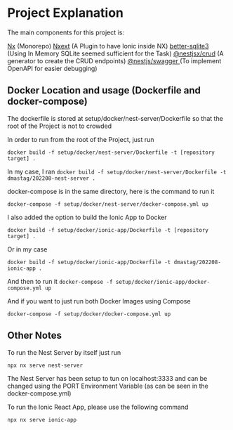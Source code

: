 # Project Explanation

The main components for this project is:


[Nx](https://nx.dev) (Monorepo)
[Nxext](https://nxext.dev/) (A Plugin to have Ionic inside NX)
[better-sqlite3](https://github.com/WiseLibs/better-sqlite3) (Using In Memory SQLite seemed sufficient for the Task)
[@nestjsx/crud](https://github.com/nestjsx/crud) (A generator to create the CRUD endpoints)
[@nestjs/swagger ](https://github.com/nestjs/swagger) (To implement OpenAPI for easier debugging)




## Docker Location and usage (Dockerfile and docker-compose)

The dockerfile is stored at setup/docker/nest-server/Dockerfile so that the root of the Project is not to crowded

In order to run from the root of the Project, just run 

`docker build -f setup/docker/nest-server/Dockerfile -t [repository target] .`

In my case, I ran
`docker build -f setup/docker/nest-server/Dockerfile -t dmastag/202208-nest-server .`


docker-compose is in the same directory, here is the command to run it


`docker-compose -f setup/docker/nest-server/docker-compose.yml up`


I also added the option to build the Ionic App to Docker

`docker build -f setup/docker/ionic-app/Dockerfile -t [repository target] .`

Or in my case

`docker build -f setup/docker/ionic-app/Dockerfile -t dmastag/202208-ionic-app .`

And then to run it
`docker-compose -f setup/docker/ionic-app/docker-compose.yml up`



And if you want to just run both Docker Images using Compose

`docker-compose -f setup/docker/docker-compose.yml up`

## Other Notes

To run the Nest Server by itself just run

`npx nx serve nest-server`

The Nest Server has been setup to tun on localhost:3333 and can be changed using the PORT Environment Variable (as can be seen in the docker-compose.yml)


To run the Ionic React App, please use the following command

`npx nx serve ionic-app`
